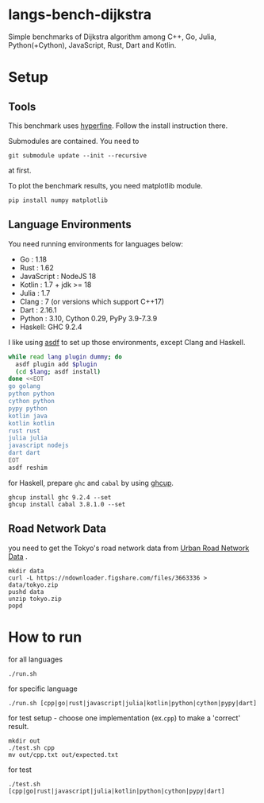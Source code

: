 # langs-bench-dijkstra
Simple benchmarks of Dijkstra algorithm among C++, Go, Julia, Python(+Cython), JavaScript, Rust, Dart and Kotlin.

# Setup

## Tools

This benchmark uses [hyperfine](https://github.com/sharkdp/hyperfine). Follow the install instruction there.


Submodules are contained. You need to 

```
git submodule update --init --recursive
```

 at first.

To plot the benchmark results, you need matplotlib module.

```
pip install numpy matplotlib
```

## Language Environments

You need running environments for languages below:
- Go : 1.18
- Rust : 1.62
- JavaScript : NodeJS 18
- Kotlin : 1.7 + jdk >= 18
- Julia : 1.7
- Clang : 7 (or versions which support C++17)
- Dart : 2.16.1
- Python : 3.10, Cython 0.29, PyPy 3.9-7.3.9
- Haskell: GHC 9.2.4

I like using [asdf](https://asdf-vm.com/#/) to set up those environments, except Clang and Haskell.

```setup.sh
while read lang plugin dummy; do
  asdf plugin add $plugin
  (cd $lang; asdf install)
done <<EOT
go golang
python python
cython python
pypy python
kotlin java
kotlin kotlin
rust rust
julia julia
javascript nodejs
dart dart
EOT
asdf reshim
```

for Haskell, prepare `ghc` and `cabal` by using [ghcup](https://www.haskell.org/ghcup/).

```
ghcup install ghc 9.2.4 --set 
ghcup install cabal 3.8.1.0 --set 
```

## Road Network Data

you need to get the Tokyo's road network data from [Urban Road Network Data](https://figshare.com/articles/Urban_Road_Network_Data/2061897) .
```
mkdir data
curl -L https://ndownloader.figshare.com/files/3663336 > data/tokyo.zip
pushd data
unzip tokyo.zip
popd
```

# How to run

for all languages
```
./run.sh
```

for specific language
```
./run.sh [cpp|go|rust|javascript|julia|kotlin|python|cython|pypy|dart]
```

for test setup - choose one implementation (ex.`cpp`) to make a 'correct' result. 
```
mkdir out
./test.sh cpp 
mv out/cpp.txt out/expected.txt
```

for test
```
./test.sh [cpp|go|rust|javascript|julia|kotlin|python|cython|pypy|dart]
```
